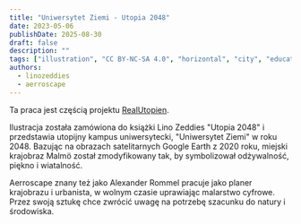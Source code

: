 ```yaml
---
title: "Uniwersytet Ziemi - Utopia 2048"
date: 2023-05-06
publishDate: 2025-08-30
draft: false
description: ""
tags: ["illustration", "CC BY-NC-SA 4.0", "horizontal", "city", "education", "transport"]
authors:
  - linozeddies
  - aerroscape
---
```


Ta praca jest częścią projektu [RealUtopien](https://realutopien.info/visuals/earth-college-utopia-2048/).

Ilustracja została zamówiona do książki Lino Zeddies "Utopia 2048" i przedstawia utopijny kampus uniwersytecki, "Uniwersytet Ziemi" w roku 2048. Bazując na obrazach satelitarnych Google Earth z 2020 roku, miejski krajobraz Malmö został zmodyfikowany tak, by symbolizował odżywalność, piękno i wiatalność.

Aerroscape znany też jako Alexander Rommel pracuje jako planer krajobrazu i urbanista, w wolnym czasie uprawiając malarstwo cyfrowe. Przez swoją sztukę chce zwrócić uwagę na potrzebę szacunku do natury i środowiska.

